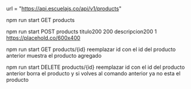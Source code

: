 url = "https://api.escuelajs.co/api/v1/products"

npm run start GET products 

npm run start POST products titulo200 200 descripcion200 1 https://placehold.co/600x400

npm run start GET products/{id} reemplazar id con el id del producto anterior muestra el producto agregado

npm run start DELETE products/{id} reemplazar id con el id del producto anterior borra el producto y si volves al comando anterior ya no esta el producto